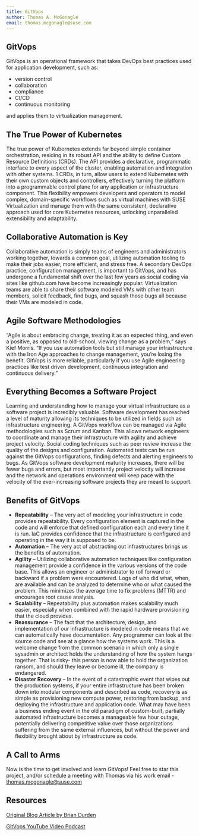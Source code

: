 ```yaml
---
title: GitVops
author: Thomas A. McGonagle
email: thomas.mcgonagle@suse.com
---
```


## GitVops
GitVops is an operational framework that takes DevOps best practices used for application development, such as:

* version control
* collaboration
* compliance
* CI/CD
* continuous monitoring

and applies them to virtualization management.

## The True Power of Kubernetes
The true power of Kubernetes extends far beyond simple container orchestration, residing in its robust API and the ability to define Custom Resource Definitions (CRDs). The API provides a declarative, programmatic interface to every aspect of the cluster, enabling automation and integration with other systems. 1  CRDs, in turn, allow users to extend Kubernetes with their own custom objects and controllers, effectively turning the platform into a programmable control plane for any application or infrastructure component.  This flexibility empowers developers and operators to model complex, domain-specific workflows such as virtual machines with SUSE Virtualization and manage them with the same consistent, declarative approach used for core Kubernetes resources, unlocking unparalleled extensibility and adaptability.

## Collaborative Automation is Key
Collaborative automation is simply teams of engineers and administrators working together, towards a common goal, utilizing automation tooling to make their jobs easier, more efficient, and stress free. A secondary DevOps practice, configuration management, is important to GitVops, and has undergone a fundamental shift over the last few years as social coding via sites like github.com have become increasingly popular. Virtualization teams are able to share their software modeled VMs with other team members, solicit feedback, find bugs, and squash those bugs all because their VMs are modeled in code.

## Agile Software Methodologies
“Agile is about embracing change, treating it as an expected thing, and even a positive, as opposed to old-school, viewing change as a problem,” says Kief Morris. “If you use automation tools but still manage your infrastructure with the Iron Age approaches to change management, you’re losing the benefit. GitVops is more reliable, particularly if you use Agile engineering practices like test driven development, continuous integration and continuous delivery.”

## Everything Becomes a Software Project
Learning and understanding how to manage your virtual infrastructure as a software project is incredibly valuable. Software development has reached a level of maturity allowing its techniques to be utilized in fields such as infrastructure engineering. A GitVops workflow can be managed via Agile methodologies such as Scrum and Kanban. This allows network engineers to coordinate and manage their infrastructure with agility and achieve project velocity. Social coding techniques such as peer review increase the quality of the designs and configuration. Automated tests can be run against the GitVops configurations, finding defects and alerting engineers to bugs. As GitVops software development maturity increases, there will be fewer bugs and errors, but most importantly project velocity will increase and the network and operations environment will keep pace with the velocity of the ever-increasing software projects they are meant to support.

## Benefits of GitVops
* **Repeatability** – The very act of modeling your infrastructure in code provides repeatability. Every configuration element is captured in the code and will enforce that defined configuration each and every time it is run. IaC provides confidence that the infrastructure is configured and operating in the way it is supposed to be.
* **Automation** – The very act of abstracting out infrastructures brings us the benefits of automation.
* **Agility** – Utilizing collaborative automation techniques like configuration management provide a confidence in the various versions of the code base. This allows an engineer or administrator to roll forward or backward if a problem were encountered. Logs of who did what, when, are available and can be analyzed to determine who or what caused the problem. This minimizes the average time to fix problems (MTTR) and encourages root cause analysis.
* **Scalability** – Repeatability plus automation makes scalability much easier, especially when combined with the rapid hardware provisioning that the cloud provides.
* **Reassurance** – The fact that the architecture, design, and implementation of our infrastructure is modeled in code means that we can automatically have documentation. Any programmer can look at the source code and see at a glance how the systems work. This is a welcome change from the common scenario in which only a single sysadmin or architect holds the understanding of how the system hangs together. That is risky- this person is now able to hold the organization ransom, and should they leave or become ill, the company is endangered.
* **Disaster Recovery** – In the event of a catastrophic event that wipes out the production systems, if your entire infrastructure has been broken down into modular components and described as code, recovery is as simple as provisioning new compute power, restoring from backup, and deploying the infrastructure and application code. What may have been a business ending event in the old paradigm of custom-built, partially automated infrastructure becomes a manageable few hour outage, potentially delivering competitive value over those organizations suffering from the same external influences, but without the power and flexibility brought about by infrastructure as code.

## A Call to Arms

Now is the time to get involved and learn GitVops! Feel free to star this project, and/or schedule a meeting with Thomas via his work email - thomas.mcgonagle@suse.com

## Resources
[Original Blog Article by Brian Durden](https://ranchergovernment.com/blog/three-easy-mode-ways-of-installing-rancher-onto-harvester)

[GitVops YouTube Video Podcast](https://www.youtube.com/live/diMTPCELjJk?si=G3wsiZDTecyElw5U)
